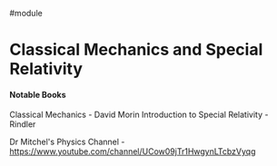 #module 

# Classical Mechanics and Special Relativity

#### Notable Books
Classical Mechanics - David Morin
Introduction to Special Relativity - Rindler

Dr Mitchel's Physics Channel - https://www.youtube.com/channel/UCow09jTr1HwgynLTcbzVyqg

